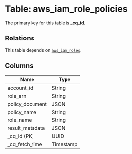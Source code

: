 # Table: aws_iam_role_policies


The primary key for this table is **_cq_id**.

## Relations
This table depends on [`aws_iam_roles`](aws_iam_roles.md).

## Columns
| Name          | Type          |
| ------------- | ------------- |
|account_id|String|
|role_arn|String|
|policy_document|JSON|
|policy_name|String|
|role_name|String|
|result_metadata|JSON|
|_cq_id (PK)|UUID|
|_cq_fetch_time|Timestamp|